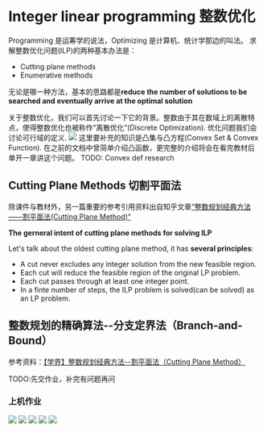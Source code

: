 # Integer linear programming 整数优化
Programming 是运筹学的说法，Optimizing 是计算机、统计学那边的叫法。
求解整数优化问题(ILP)的两种基本办法是：
+ Cutting plane methods
+ Enumerative methods

无论是哪一种方法，基本的思路都是**reduce the number of solutions to be searched and eventually arrive at the optimal solution**

关于整数优化，我们可以首先讨论一下它的背景。整数由于其在数域上的离散特点，使得整数优化也被称作“离散优化”(Discrete Optimization). 优化问题我们会讨论可行域的定义.
![](source/img/整数优化可行域讨论概览.png)
这里要补充的知识是凸集与凸方程(Convex Set & Convex Function). 在之前的文档中曾简单介绍凸函数，更完整的介绍将会在看完教材后单开一章讲这个问题。
TODO: Convex def research

## Cutting Plane Methods 切割平面法
除课件与教材外，另一篇重要的参考引用资料出自知乎文章[“整数规划经典方法——割平面法(Cutting Plane Method)”](https://zhuanlan.zhihu.com/p/28387290)

**The gerneral intent of cutting plane methods for solving ILP**

Let's talk about the oldest cutting plane method, it has **several principles**:
+ A cut never excludes any integer solution from the new feasible region.
+ Each cut will reduce the feasible region of the original LP problem.
+ Each cut passes through at least one integer point.
+ In a finte number of steps, the ILP problem is solved(can be solved) as an LP problem.

## 整数规划的精确算法--分支定界法（Branch-and-Bound）
参考资料：[【学界】整数规划经典方法--割平面法（Cutting Plane Method）](https://zhuanlan.zhihu.com/p/27659600)

TODO:先交作业，补完有问题再问

### 上机作业
![](source/img/p1.png)
![](source/img/p2.png)
![](source/img/p3.png)
![](source/img/p4.png)
![](source/img/p5.png)